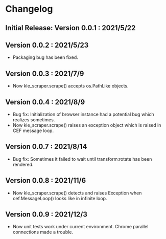 # Changelog

## Initial Release: Version 0.0.1 : 2021/5/22

## Version 0.0.2 : 2021/5/23

- Packaging bug has been fixed.

## Version 0.0.3 : 2021/7/9

- Now kle_scraper.scrape() accepts os.PathLike objects.

## Version 0.0.4 : 2021/8/9

- Bug fix: Initialization of browser instance had a potential bug which realizes sometimes.
- Now kle_scraper.scrape() raises an exception object which is raised in CEF message loop.

## Version 0.0.7 : 2021/8/14

- Bug fix: Sometimes it failed to wait until transform:rotate has been rendered.

## Version 0.0.8 : 2021/11/6

- Now kle_scraper.scrape() detects and raises Exception when cef.MessageLoop() looks like in infinite loop.

## Version 0.0.9 : 2021/12/3

- Now unit tests work under current environment. Chrome parallel connections made a trouble.
